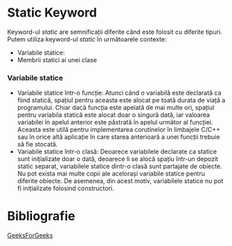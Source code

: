 # Static Keyword

Keyword-ul *static* are semnificații diferite când este folosit cu diferite tipuri. Putem utiliza keyword-ul *static* în următoarele contexte:

* Variabile statice: 
* Membrii statici ai unei clase

### Variabile statice
* Variabile statice într-o funcție:
   Atunci când o variabilă este declarată ca fiind statică, spațiul pentru aceasta este alocat pe toată durata de viață a programului. Chiar dacă funcția este apelată de mai multe ori, spațiul pentru variabila statică este alocat doar o singură dată, iar valoarea variabilei în apelul anterior este păstrată în apelul următor al funcției. Aceasta este utilă pentru implementarea corutinelor în limbajele C/C++ sau în orice altă aplicație în care starea anterioară a unei funcții trebuie să fie stocată.
* Variabile statice într-o clasă:
   Deoarece variabilele declarate ca statice sunt inițializate doar o dată, deoarece li se alocă spațiu într-un depozit static separat, variabilele statice dintr-o clasă sunt partajate de obiecte. Nu pot exista mai multe copii ale acelorași variabile statice pentru diferite obiecte. De asemenea, din acest motiv, variabilele statice nu pot fi inițializate folosind constructori.

# Bibliografie


[GeeksForGeeks](https://www.geeksforgeeks.org/static-keyword-cpp/)
